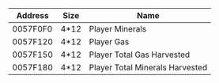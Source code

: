 | Address  | Size     | Name                                        |
|----------|----------|---------------------------------------------|
| 0057F0F0 | 4*12     | Player Minerals                             |
| 0057F120 | 4*12     | Player Gas                                  |
| 0057F150 | 4*12     | Player Total Gas Harvested                  |
| 0057F180 | 4*12     | Player Total Minerals Harvested             |
